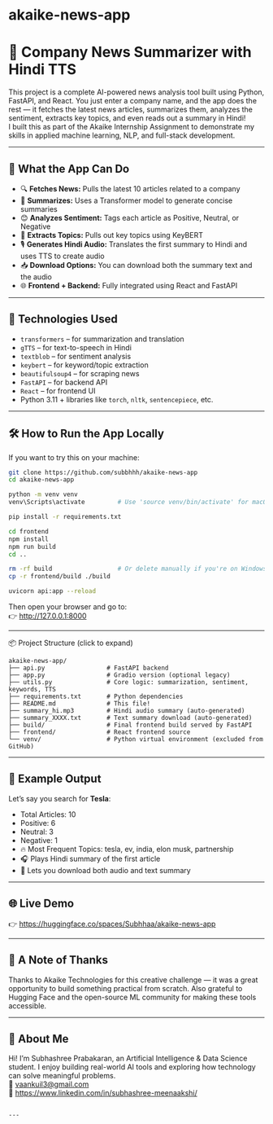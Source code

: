 
# akaike-news-app 

# 📰 Company News Summarizer with Hindi TTS  
This project is a complete AI-powered news analysis tool built using Python, FastAPI, and React. You just enter a company name, and the app does the rest — it fetches the latest news articles, summarizes them, analyzes the sentiment, extracts key topics, and even reads out a summary in Hindi!  
I built this as part of the Akaike Internship Assignment to demonstrate my skills in applied machine learning, NLP, and full-stack development.

---

## 🚀 What the App Can Do  
- 🔍 **Fetches News:** Pulls the latest 10 articles related to a company  
- 📄 **Summarizes:** Uses a Transformer model to generate concise summaries  
- 😊 **Analyzes Sentiment:** Tags each article as Positive, Neutral, or Negative  
- 🔑 **Extracts Topics:** Pulls out key topics using KeyBERT  
- 🎙️ **Generates Hindi Audio:** Translates the first summary to Hindi and uses TTS to create audio  
- 📥 **Download Options:** You can download both the summary text and the audio  
- 🌐 **Frontend + Backend:** Fully integrated using React and FastAPI  

---

## 🧠 Technologies Used  
- `transformers` – for summarization and translation  
- `gTTS` – for text-to-speech in Hindi  
- `textblob` – for sentiment analysis  
- `keybert` – for keyword/topic extraction  
- `beautifulsoup4` – for scraping news  
- `FastAPI` – for backend API  
- `React` – for frontend UI  
- Python 3.11 + libraries like `torch`, `nltk`, `sentencepiece`, etc.

---

## 🛠 How to Run the App Locally  
If you want to try this on your machine:  
```bash
git clone https://github.com/subbhhh/akaike-news-app
cd akaike-news-app

python -m venv venv
venv\Scripts\activate         # Use 'source venv/bin/activate' for macOS/Linux

pip install -r requirements.txt

cd frontend
npm install
npm run build
cd ..

rm -rf build                  # Or delete manually if you're on Windows
cp -r frontend/build ./build

uvicorn api:app --reload
```

Then open your browser and go to:  
👉 http://127.0.0.1:8000

---

📦 Project Structure (click to expand)

```
akaike-news-app/
├── api.py                 # FastAPI backend
├── app.py                 # Gradio version (optional legacy)
├── utils.py               # Core logic: summarization, sentiment, keywords, TTS
├── requirements.txt       # Python dependencies
├── README.md              # This file!
├── summary_hi.mp3         # Hindi audio summary (auto-generated)
├── summary_XXXX.txt       # Text summary download (auto-generated)
├── build/                 # Final frontend build served by FastAPI
├── frontend/              # React frontend source
└── venv/                  # Python virtual environment (excluded from GitHub)
```


---

## 🧪 Example Output  
Let’s say you search for **Tesla**:  
- Total Articles: 10  
- Positive: 6  
- Neutral: 3  
- Negative: 1  
- 🔥 Most Frequent Topics: tesla, ev, india, elon musk, partnership  
- 🎧 Plays Hindi summary of the first article  
- 📄 Lets you download both audio and text summary  

---

## 🌐 Live Demo  
👉 https://huggingface.co/spaces/Subhhaa/akaike-news-app

---

## 🙏 A Note of Thanks  
Thanks to Akaike Technologies for this creative challenge — it was a great opportunity to build something practical from scratch. Also grateful to Hugging Face and the open-source ML community for making these tools accessible.

---

## 👋 About Me  
Hi! I’m Subhashree Prabakaran, an Artificial Intelligence & Data Science student. I enjoy building real-world AI tools and exploring how technology can solve meaningful problems.  
📧 vaankuil3@gmail.com  
🔗 https://www.linkedin.com/in/subhashree-meenaakshi/
```

---
